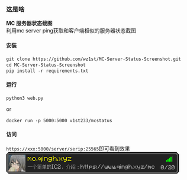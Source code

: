 ### 这是啥
**MC 服务器状态截图**     
利用mc server ping获取和客户端相似的服务器状态截图
#### 安装
```shell
git clone https://github.com/wz1st/MC-Server-Status-Screenshot.git
cd MC-Server-Status-Screenshot
pip install -r requirements.txt
```

#### 运行
```shell
python3 web.py
```
or
```shell
docker run -p 5000:5000 v1st233/mcstatus
```

#### 访问
`https://xxx:5000/server/serip:25565`即可看到效果       
![示例图片](./img.png)